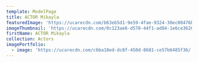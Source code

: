 ```yaml
---
template: ModelPage
title: ACTOR Mikayla
featuredImage: 'https://ucarecdn.com/b63eb5d1-9e59-4fae-9324-30ec00476b68/'
imageThumbnail: 'https://ucarecdn.com/0c123ae6-d570-44f1-ad84-1e6ce3626730/'
firstName: ACTOR Mikayla
collection: Actors
imagePortfolio:
  - image: 'https://ucarecdn.com/c6ba18ed-dc8f-450d-8681-ce57b6485f36/'
---
```


